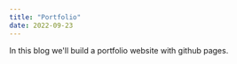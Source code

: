 ```yaml
---
title: "Portfolio"
date: 2022-09-23
---
```

In this blog we'll build a portfolio website with github pages.
